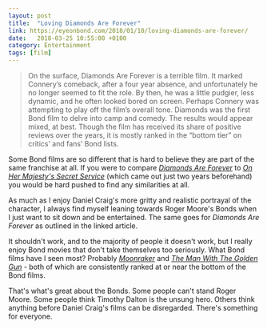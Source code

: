 ```yaml
---
layout: post 
title:  "Loving Diamonds Are Forever" 
link: https://eyeonbond.com/2018/01/10/loving-diamonds-are-forever/ 
date:   2018-03-25 10:55:00 +0100
category: Entertainment
tags: [film]
---
```


> On the surface, Diamonds Are Forever is a terrible film. It marked Connery’s comeback, after a four year absence, and unfortunately he no longer seemed to fit the role. By then, he was a little pudgier, less dynamic, and he often looked bored on screen. Perhaps Connery was attempting to play off the film’s overall tone. Diamonds was the first Bond film to delve into camp and comedy. The results would appear mixed, at best. Though the film has received its share of positive reviews over the years, it is mostly ranked in the “bottom tier” on critics’ and fans’ Bond lists.

Some Bond films are so different that is hard to believe they are part of the same franchise at all. If you were to compare [_Diamonds Are Forever_][diamonds] to [_On Her Majesty's Secret Service_][majestys] (which came out just two years beforehand) you would be hard pushed to find any similarities at all. 

As much as I enjoy Daniel Craig's more gritty and realistic portrayal of the character, I always find myself leaning towards Roger Moore's Bonds when I just want to sit down and be entertained. The same goes for _Diamonds Are Forever_ as outlined in the linked article. 

It shouldn't work, and to the majority of people it doesn't work, but I really enjoy Bond movies that don't take themselves too seriously. What Bond films have I seen most? Probably [_Moonraker_][moon] and [_The Man With The Golden Gun_][golden] - both of which are consistently ranked at or near the bottom of the Bond films. 

That's what's great about the Bonds. Some people can't stand Roger Moore. Some people think Timothy Dalton is the unsung hero. Others think anything before Daniel Craig's films can be disregarded. There's something for everyone. 

[diamonds]:http://www.imdb.com/title/tt0066995/
[majestys]:http://www.imdb.com/title/tt0064757/
[moon]:http://www.imdb.com/title/tt0079574/
[golden]:http://www.imdb.com/title/tt0071807/

